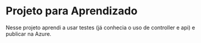 # Projeto para Aprendizado

Nesse projeto aprendi a usar testes (já conhecia o uso de controller e api) e publicar na Azure.